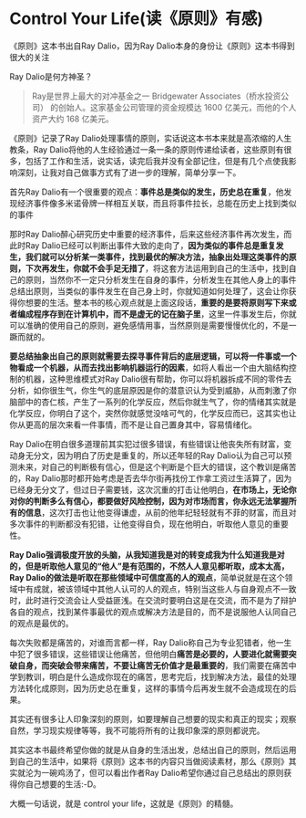 # Control Your Life(读《原则》有感)

《原则》这本书出自Ray Dalio，因为Ray Dalio本身的身份让《原则》这本书得到很大的关注

Ray Dalio是何方神圣？
>Ray是世界上最大的对冲基金之一 Bridgewater Associates（桥水投资公司） 的创始人。这家基金公司管理的资金规模达 1600 亿美元，而他的个人资产大约 168 亿美元。

《原则》记录了Ray Dalio处理事情的原则，实话说这本书本来就是高浓缩的人生教条，Ray Dalio将他的人生经验通过一条一条的原则传递给读者，这些原则有很多，包括了工作和生活，说实话，读完后我并没有全部记住，但是有几个点使我影响深刻，让我对自己做事方式有了进一步的理解，简单分享一下。

首先Ray Dalio有一个很重要的观点：**事件总是类似的发生，历史总在重复**，他发现经济事件像多米诺骨牌一样相互关联，而且将事件拉长，总能在历史上找到类似的事件

那时Ray Dalio醉心研究历史中重要的经济事件，后来这些经济事件再次发生，而此时Ray Dalio已经可以判断出事件大致的走向了，**因为类似的事件总是重复发生，我们就可以分析某一类事件，找到最优的解决方法，抽象出处理这类事件的原则，下次再发生，你就不会手足无措了**，将这套方法运用到自己的生活中，找到自己的原则，当然你不一定只分析发生在自身的事件，分析发生在其他人身上的事件总结出原则，当类似的事件发生在自己身上时，你就知道如何处理了，这会让你获得你想要的生活。整本书的核心观点就是上面这段话，**重要的是要将原则写下来或者编成程序存到在计算机中，而不是虚无的记在脑子里**，这里一件事发生后，你就可以准确的使用自己的原则，避免感情用事，当然原则是需要慢慢优化的，不是一蹶而就的。

**要总结抽象出自己的原则就需要去探寻事件背后的底层逻辑，可以将一件事或一个物看成一个机器，从而去找出影响机器运行的因素**，如将人看出一个由大脑结构控制的机器，这种思维模式对Ray Dalio很有帮助，你可以将机器拆成不同的零件去分析，如你很生气，你生气的底层原因是你的潜意识认为受到威胁，从而刺激了你脑部中的杏仁核，产生了一系列的化学反应，然后你就生气了，你的情绪其实就是化学反应，你明白了这个，突然你就感觉没啥可气的，化学反应而已，这其实也让你从更高的层次来看一件事情，而不是让自己置身其中，容易情绪化。

Ray Dalio在明白很多道理前其实犯过很多错误，有些错误让他丧失所有财富，变动身无分文，因为明白了历史是重复的，所以还年轻的Ray Dalio认为自己可以预测未来，对自己的判断极有信心，但是这个判断是个巨大的错误，这个教训是痛苦的，Ray Dalio那时都开始考虑是否去华尔街再找份工作拿工资过生活算了，因为已经身无分文了，但过日子需要钱，这次沉重的打击让他明白，**在市场上，无论你对你的判断多么有信心，都要做好风险控制，因为对市场而言，你永远无法掌握所有的信息**，这次打击也让他变得谦虚，从前的他年纪轻轻就有不菲的财富，而且对多次事件的判断都没有犯错，让他变得自负，现在他明白，听取他人意见的重要性。

**Ray Dalio强调极度开放的头脑，从我知道我是对的转变成我为什么知道我是对的，但是听取他人意见的“他人”是有范围的，不然人人意见都听取，成本太高，Ray Dalio的做法是听取在那些领域中可信度高的人的观点**，简单说就是在这个领域中有成就，被该领域中其他人认可的人的观点，特别当这些人与自身观点不一致时，此时进行交流会让人受益匪浅。在交流时要明白这是在交流，而不是为了辩护各自的观点，找到某件事最优的观点或解决方法是目的，而不是说服他人认同自己的观点是最优的。

每次失败都是痛苦的，对谁而言都一样，Ray Dalio称自己为专业犯错者，他一生中犯了很多错误，这些错误让他痛苦，但他明白**痛苦是必要的，人要进化就需要突破自身，而突破会带来痛苦，不要让痛苦无价值才是最重要的**，我们需要在痛苦中学到教训，明白是什么造成你现在的痛苦，思考完后，找到解决方法，最佳的处理方法转化成原则，因为历史总在重复，这样的事情今后再发生就不会造成现在的后果。

其实还有很多让人印象深刻的原则，如要理解自己想要的现实和真正的现实；观察自然，学习现实规律等等，我不可能将所有的让我印象深的原则都说完。

其实这本书最终希望你做的就是从自身的生活出发，总结出自己的原则，然后运用到自己的生活中，如果将《原则》这本书的内容只当做阅读素材，那么《原则》其实就沦为一碗鸡汤了，但可以看出作者Ray Dalio希望你通过自己总结出的原则获得你自己想要的生活:-D。

大概一句话说，就是 control your life，这就是《原则》的精髓。




